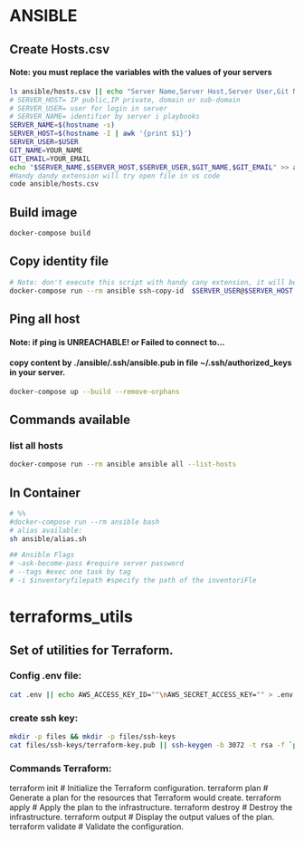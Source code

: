 # ANSIBLE
## Create Hosts.csv

#### Note: you must replace the variables with the values ​​of your servers

```bash
ls ansible/hosts.csv || echo "Server Name,Server Host,Server User,Git Name,Git Email" > ansible/hosts.csv
# SERVER_HOST= IP public,IP private, domain or sub-domain
# SERVER_USER= user for login in server
# SERVER_NAME= identifier by server i playbooks
SERVER_NAME=$(hostname -s)
SERVER_HOST=$(hostname -I | awk '{print $1}')
SERVER_USER=$USER
GIT_NAME=YOUR_NAME
GIT_EMAIL=YOUR_EMAIL
echo "$SERVER_NAME,$SERVER_HOST,$SERVER_USER,$GIT_NAME,$GIT_EMAIL" >> ansible/hosts.csv
#Handy dandy extension will try open file in vs code
code ansible/hosts.csv

```

## Build image

```bash
docker-compose build
```

## Copy identity file 

```bash
# Note: don't execute this script with handy cany extension, it will be executed with terminal
docker-compose run --rm ansible ssh-copy-id  $SERVER_USER@$SERVER_HOST

```

## Ping all host
#### Note: if ping is UNREACHABLE! or Failed to connect to...
#### copy content by ./ansible/.ssh/ansible.pub in file ~/.ssh/authorized_keys in your server.

```bash
docker-compose up --build --remove-orphans
```

## Commands available
### list all hosts

```bash
docker-compose run --rm ansible ansible all --list-hosts
```

## In Container

```bash
# %%
#docker-compose run --rm ansible bash
# alias available:
sh ansible/alias.sh

## Ansible Flags
# -ask-become-pass #require server password
# --tags #exec one task by tag
# -i $inventoryfilepath #specify the path of the inventoriFle
```
# terraforms_utils
## Set of utilities for Terraform.
### Config .env file:

```bash
cat .env || echo AWS_ACCESS_KEY_ID=""\nAWS_SECRET_ACCESS_KEY="" > .env
```

### create ssh key:

```bash
mkdir -p files && mkdir -p files/ssh-keys
cat files/ssh-keys/terraform-key.pub || ssh-keygen -b 3072 -t rsa -f `pwd`/files/ssh-keys/terraform-key -q -N '' -C 'Terraform'
```

### Commands Terraform:
terraform init # Initialize the Terraform configuration.
terraform plan # Generate a plan for the resources that Terraform would create.
terraform apply # Apply the plan to the infrastructure.
terraform destroy # Destroy the infrastructure.
terraform output # Display the output values of the plan.
terraform validate # Validate the configuration.
